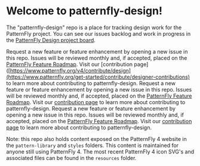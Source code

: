 Welcome to patternfly-design!
=============================

The "patternfly-design" repo is a place for tracking design work for the PatternFly project. You can see our issues backlog and work in progress in the [PatternFly Design project board](https://github.com/orgs/patternfly/projects/7/views/58).

Request a new feature or feature enhancement by opening a new issue in this repo. Issues will be reviewed monthly and, if accepted, placed on the [PatternFly Feature Roadmap](https://github.com/orgs/patternfly/projects/4). Visit our [contribution page]([https://www.patternfly.org/v4/contribute/design](https://www.patternfly.org/get-started/contribute/designer-contributions) to learn more about contributing to patternfly-design.
Request a new feature or feature enhancement by opening a new issue in this repo. Issues will be reviewed monthly and, if accepted, placed on the [PatternFly Feature Roadmap](https://github.com/orgs/patternfly/projects/4). Visit our [contribution page](https://www.patternfly.org/get-started/contribute/designer-contributions) to learn more about contributing to patternfly-design.
Request a new feature or feature enhancement by opening a new issue in this repo. Issues will be reviewed monthly and, if accepted, placed on the [PatternFly Feature Roadmap](https://github.com/orgs/patternfly/projects/4). Visit our [contribution page]() to learn more about contributing to patternfly-design.

Note: this repo also holds content exposed on the PatternFly 4 website in the `pattern-library` and `styles` folders. This content is maintained for anyone still using PatternFly 4. The most recent PatternFly 4 icon SVG's and associated files can be found in the `resources` folder.
